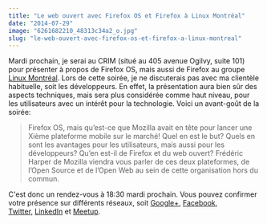 ```yaml
---
title: "Le web ouvert avec Firefox OS et Firefox à Linux Montréal"
date: "2014-07-29"
image: "6261682210_48313c34a2_o.jpg"
slug: "le-web-ouvert-avec-firefox-os-et-firefox-a-linux-montreal"
---
```


Mardi prochain, je serai au CRIM (situé au 405 avenue Ogilvy, suite 101) pour présenter à propos de Firefox OS, mais aussi de Firefox au groupe [Linux Montréal](https://www.meetup.com/Linux-Montreal/ "Site web de Linux Montréal"). Lors de cette soirée, je ne discuterais pas avec ma clientèle habituelle, soit les développeurs. En effet, la présentation aura bien sûr des aspects techniques, mais sera plus considérée comme haut niveau, pour les utilisateurs avec un intérêt pour la technologie. Voici un avant-goût de la soirée:

> Firefox OS, mais qu’est-ce que Mozilla avait en tête pour lancer une Xième plateforme mobile sur le marché! Quel en est le but? Quels en sont les avantages pour les utilisateurs, mais aussi pour les développeurs? Qu’en est-il de Firefox et du web ouvert? Frédéric Harper de Mozilla viendra vous parler de ces deux plateformes, de l’Open Source et de l’Open Web au sein de cette organisation hors du commun.

C'est donc un rendez-vous à 18:30 mardi prochain. Vous pouvez confirmer votre présence sur différents réseaux, soit [Google+](https://plus.google.com/u/0/events/cjdalduj43bb9cob1tgl71eeuag), [Facebook](https://www.facebook.com/events/507364306061053), [Twitter,](https://twitter.com/MartialBigras) [LinkedIn](https://www.linkedin.com/groups/LinuxMeetup-Montr%C3%A9al-8117971) et [Meetup](https://www.meetup.com/Linux-Montreal/events/195340722/).
